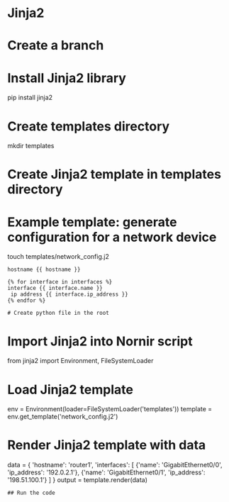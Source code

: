 # Jinja2

# Create a branch

# Install Jinja2 library
pip install jinja2

# Create templates directory
mkdir templates

# Create Jinja2 template in templates directory
# Example template: generate configuration for a network device
touch templates/network_config.j2

```templates/network_config.j2
hostname {{ hostname }}

{% for interface in interfaces %}
interface {{ interface.name }}
 ip address {{ interface.ip_address }}
{% endfor %}

# Create python file in the root

```
# Import Jinja2 into Nornir script
from jinja2 import Environment, FileSystemLoader

# Load Jinja2 template
env = Environment(loader=FileSystemLoader('templates'))
template = env.get_template('network_config.j2')

# Render Jinja2 template with data
data = {
    'hostname': 'router1',
    'interfaces': [
        {'name': 'GigabitEthernet0/0', 'ip_address': '192.0.2.1'},
        {'name': 'GigabitEthernet0/1', 'ip_address': '198.51.100.1'}
    ]
}
output = template.render(data)
```
## Run the code 
